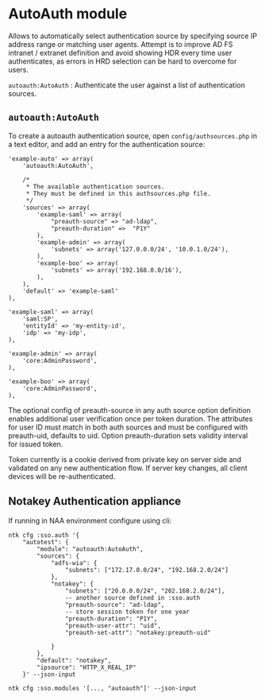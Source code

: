AutoAuth module
================

Allows to automatically select authentication source by specifying source IP address range
or matching user agents. Attempt is to improve AD FS intranet / extranet definition and avoid
showing HDR every time user authenticates, as errors in HRD selection can be hard to overcome
for users.

`autoauth:AutoAuth`
: Authenticate the user against a list of authentication sources.


`autoauth:AutoAuth`
---------------------

To create a autoauth authentication source, open
`config/authsources.php` in a text editor, and add an entry for the
authentication source:

    'example-auto' => array(
        'autoauth:AutoAuth',

        /*
         * The available authentication sources.
         * They must be defined in this authsources.php file.
         */
        'sources' => array(
            'example-saml' => array(
                "preauth-source" => "ad-ldap",
                "preauth-duration" =>  "P1Y"
            ),
            'example-admin' => array(
                'subnets' => array('127.0.0.0/24', '10.0.1.0/24'),
            ),
            'example-boo' => array(
                'subnets' => array('192.168.0.0/16'),
            ),
        ),
        'default' => 'example-saml'
    ),

    'example-saml' => array(
        'saml:SP',
        'entityId' => 'my-entity-id',
        'idp' => 'my-idp',
    ),

    'example-admin' => array(
        'core:AdminPassword',
    ),

    'example-boo' => array(
        'core:AdminPassword',
    ),

The optional config of preauth-source in any auth source option definition enables additional user verification once per token duration. The attributes for user ID must match in both auth sources and must be configured with preauth-uid, defaults to uid. Option preauth-duration sets validity interval for issued token.

Token currently is a cookie derived from private key on server side and validated on any new authentication flow. If server key changes, all client devices will be re-authenticated.

Notakey Authentication appliance
---------------------

If running in NAA environment configure using cli:

    ntk cfg :sso.auth '{
        "autotest": {
            "module": "autoauth:AutoAuth",
            "sources": {
                "adfs-wia": {
                    "subnets": ["172.17.0.0/24", "192.168.2.0/24"]
                },
                "notakey": {
                    "subnets": ["20.0.0.0/24", "202.168.2.0/24"],
                    -- another source defined in :sso.auth
                    "preauth-source": "ad-ldap",
                    -- store session token for one year
                    "preauth-duration": "P1Y",
                    "preauth-user-attr": "uid",
                    "preauth-set-attr": "notakey:preauth-uid"

                }
            },
            "default": "notakey",
            "ipsource": "HTTP_X_REAL_IP"
        }' --json-input

    ntk cfg :sso.modules '[..., "autoauth"]' --json-input